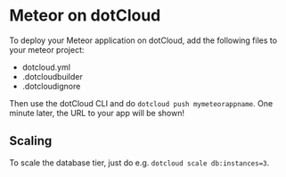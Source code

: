 # Meteor on dotCloud

To deploy your Meteor application on dotCloud, add the following files to your meteor project:

- dotcloud.yml
- .dotcloudbuilder
- .dotcloudignore

Then use the dotCloud CLI and do ``dotcloud push mymeteorappname``.
One minute later, the URL to your app will be shown!

## Scaling

To scale the database tier, just do e.g. ``dotcloud scale db:instances=3``.
